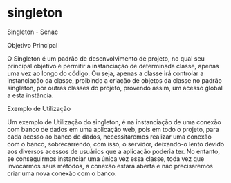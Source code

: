 # singleton
Singleton - Senac

Objetivo Principal

O Singleton é um padrão de desenvolvimento de projeto, no qual seu principal objetivo é permitir a instanciação de determinada
classe, apenas uma vez ao longo do código. Ou seja, apenas a classe irá controlar a instanciação da classe, proibindo a criação
de objetos da classe no padrão singleton, por outras classes do projeto, provendo assim, um acesso global a esta instância.

Exemplo de Utilização

Um exemplo de Utilização do singleton, é na instanciação de uma conexão com banco de dados em uma aplicação web, pois em todo o projeto, para cada acesso ao banco de dados, necessitaremos realizar uma conexão com o banco, sobrecarrendo, com isso, o servidor, 
deixando-o lento devido aos diversos acessos de usuários que a aplicação poderia ter. No entanto, se conseguirmos instanciar uma única
vez essa classe, toda vez que invocarmos seus métodos, a conexão estará aberta e não precisaremos criar uma nova conexão com o banco.
